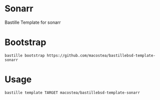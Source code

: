 # Sonarr
Bastille Template for sonarr

# Bootstrap
```shell
bastille bootstrap https://github.com/macostea/bastillebsd-template-sonarr
```
# Usage
```shell
bastille template TARGET macostea/bastillebsd-template-sonarr
```